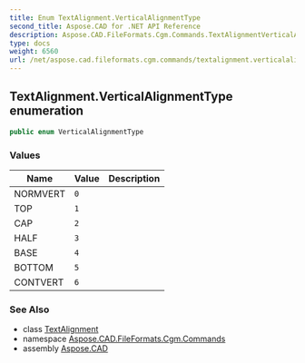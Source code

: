 ```yaml
---
title: Enum TextAlignment.VerticalAlignmentType
second_title: Aspose.CAD for .NET API Reference
description: Aspose.CAD.FileFormats.Cgm.Commands.TextAlignmentVerticalAlignmentType enum. 
type: docs
weight: 6560
url: /net/aspose.cad.fileformats.cgm.commands/textalignment.verticalalignmenttype/
---
```

## TextAlignment.VerticalAlignmentType enumeration

```csharp
public enum VerticalAlignmentType
```

### Values

| Name | Value | Description |
| --- | --- | --- |
| NORMVERT | `0` |  |
| TOP | `1` |  |
| CAP | `2` |  |
| HALF | `3` |  |
| BASE | `4` |  |
| BOTTOM | `5` |  |
| CONTVERT | `6` |  |

### See Also

* class [TextAlignment](../textalignment/)
* namespace [Aspose.CAD.FileFormats.Cgm.Commands](../../aspose.cad.fileformats.cgm.commands/)
* assembly [Aspose.CAD](../../)


